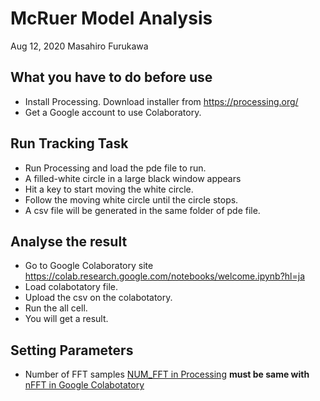 # McRuer Model Analysis

Aug 12, 2020
Masahiro Furukawa

## What you have to do before use
- Install Processing. Download installer from https://processing.org/
- Get a Google account to use Colaboratory.

## Run Tracking Task
- Run Processing and load the pde file to run.
- A filled-white circle in a large black window appears
- Hit a key to start moving the white circle.
- Follow the moving white circle until the circle stops.
- A csv file will be generated in the same folder of pde file.

## Analyse the result
- Go to Google Colaboratory site https://colab.research.google.com/notebooks/welcome.ipynb?hl=ja
- Load colabotatory file.
- Upload the csv on the colabotatory.
- Run the all cell.
- You will get a result.


## Setting Parameters
- Number of FFT samples [NUM_FFT in Processing](https://github.com/mfurukawa/myFFT_McRuer/blob/effc8ae72a39c4b7ac449c889e50204d5c94f892/Gakumon_20200521/Gakumon_20200521.pde#L25) **must be same with** [nFFT in Google Colabotatory](https://colab.research.google.com/drive/17qbD4GaEit9YyFOrjP51feX_2Jxxjmzx#scrollTo=1K_bPet0baUX&line=12&uniqifier=1) 
